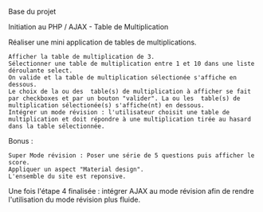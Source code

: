 Base du projet

Initiation au PHP / AJAX - Table de Multiplication

Réaliser une mini application de tables de multiplications.

    Afficher la table de multiplication de 3.
    Sélectionner une table de multiplication entre 1 et 10 dans une liste déroulante select.
    On valide et la table de multiplication sélectionée s'affiche en dessous.
    Le choix de la ou des  table(s) de multiplication à afficher se fait par checkboxes et par un bouton "valider". La ou les  table(s) de multiplication sélectionée(s) s'affiche(nt) en dessous.
    Intégrer un mode révision : l'utilisateur choisit une table de multiplication et doit répondre à une multiplication tirée au hasard dans la table sélectionnée.

Bonus :

    Super Mode révision : Poser une série de 5 questions puis afficher le score.
    Appliquer un aspect "Material design".
    L'ensemble du site est reponsive.

Une fois l'étape 4 finalisée : intégrer AJAX au mode révision afin de rendre l'utilisation du mode révision plus fluide.

